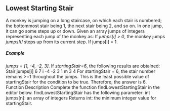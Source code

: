 ## Lowest Starting Stair

A monkey is jumping on a long staircase, on which each stair is numbered; the bottommost stair being 1, the next stair being 2, and so on. In one jump, it can go some steps up or down. Given an array jumps of integers representing each jump of the monkey as: If _jumps[i] > 0_, the monkey jumps _jumps[i]_ steps up from its current step. If jumps[i] = 1.

##### Example
_jumps = [1, -4, -2, 3]_. If _startingStair=6_, the following results are obtained:
Stair jumps[i] 6 7 i -4 -2 3 1 m 3 4 For startingStair = 6, the stair number remains >=1 throughout the jumps. This is the least possible value of startingStair for the condition to be true. Therefore, the answer is 6. Function Description Complete the function findLowestStartingStair in the editor below. findLowestStartingStair has the following parameter: int jumps[n]: an array of integers Returns int: the minimum integer value for startingStair.
